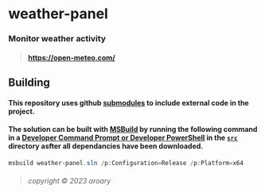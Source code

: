 # weather-panel
### Monitor weather activity
>#### https://open-meteo.com/
## Building
#### This repository uses github [submodules](https://git-scm.com/book/en/v2/Git-Tools-Submodules) to include external code in the project.
#### The solution can be built with [MSBuild](https://learn.microsoft.com/en-us/visualstudio/msbuild/msbuild-command-line-reference) by running the following command in a [Developer Command Prompt or Developer PowerShell](https://learn.microsoft.com/en-us/visualstudio/ide/reference/command-prompt-powershell) in the [`src`](./src/) directory asfter all dependancies have been downloaded.
```ps1
msbuild weather-panel.sln /p:Configuration=Release /p:Platform=x64
```
>###### copyright &copy; 2023 aroary
